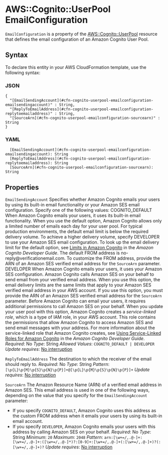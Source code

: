 # AWS::Cognito::UserPool EmailConfiguration<a name="aws-properties-cognito-userpool-emailconfiguration"></a>

`EmailConfiguration` is a property of the [AWS::Cognito::UserPool](https://docs.aws.amazon.com/AWSCloudFormation/latest/UserGuide/aws-resource-cognito-userpool.html) resource that defines the email configuration of an Amazon Cognito User Pool\.

## Syntax<a name="aws-properties-cognito-userpool-emailconfiguration-syntax"></a>

To declare this entity in your AWS CloudFormation template, use the following syntax:

### JSON<a name="aws-properties-cognito-userpool-emailconfiguration-syntax.json"></a>

```
{
  "[EmailSendingAccount](#cfn-cognito-userpool-emailconfiguration-emailsendingaccount)" : String,
  "[ReplyToEmailAddress](#cfn-cognito-userpool-emailconfiguration-replytoemailaddress)" : String,
  "[SourceArn](#cfn-cognito-userpool-emailconfiguration-sourcearn)" : String
}
```

### YAML<a name="aws-properties-cognito-userpool-emailconfiguration-syntax.yaml"></a>

```
  [EmailSendingAccount](#cfn-cognito-userpool-emailconfiguration-emailsendingaccount): String
  [ReplyToEmailAddress](#cfn-cognito-userpool-emailconfiguration-replytoemailaddress): String
  [SourceArn](#cfn-cognito-userpool-emailconfiguration-sourcearn): String
```

## Properties<a name="aws-properties-cognito-userpool-emailconfiguration-properties"></a>

`EmailSendingAccount`  <a name="cfn-cognito-userpool-emailconfiguration-emailsendingaccount"></a>
Specifies whether Amazon Cognito emails your users by using its built\-in email functionality or your Amazon SES email configuration\. Specify one of the following values:
COGNITO\_DEFAULT
When Amazon Cognito emails your users, it uses its built\-in email functionality\. When you use the default option, Amazon Cognito allows only a limited number of emails each day for your user pool\. For typical production environments, the default email limit is below the required delivery volume\. To achieve a higher delivery volume, specify DEVELOPER to use your Amazon SES email configuration\.
To look up the email delivery limit for the default option, see [Limits in Amazon Cognito](https://docs.aws.amazon.com/cognito/latest/developerguide/limits.html) in the *Amazon Cognito Developer Guide*\.
The default FROM address is no\-reply@verificationemail\.com\. To customize the FROM address, provide the ARN of an Amazon SES verified email address for the `SourceArn` parameter\.
DEVELOPER
When Amazon Cognito emails your users, it uses your Amazon SES configuration\. Amazon Cognito calls Amazon SES on your behalf to send email from your verified email address\. When you use this option, the email delivery limits are the same limits that apply to your Amazon SES verified email address in your AWS account\.
If you use this option, you must provide the ARN of an Amazon SES verified email address for the `SourceArn` parameter\.
Before Amazon Cognito can email your users, it requires additional permissions to call Amazon SES on your behalf\. When you update your user pool with this option, Amazon Cognito creates a *service\-linked role*, which is a type of IAM role, in your AWS account\. This role contains the permissions that allow Amazon Cognito to access Amazon SES and send email messages with your address\. For more information about the service\-linked role that Amazon Cognito creates, see [Using Service\-Linked Roles for Amazon Cognito](https://docs.aws.amazon.com/cognito/latest/developerguide/using-service-linked-roles.html) in the *Amazon Cognito Developer Guide*\.
*Required*: No
*Type*: String
*Allowed Values*: `COGNITO_DEFAULT | DEVELOPER`
*Update requires*: [No interruption](https://docs.aws.amazon.com/AWSCloudFormation/latest/UserGuide/using-cfn-updating-stacks-update-behaviors.html#update-no-interrupt)

`ReplyToEmailAddress`  <a name="cfn-cognito-userpool-emailconfiguration-replytoemailaddress"></a>
The destination to which the receiver of the email should reply to\.
*Required*: No
*Type*: String
*Pattern*: `[\p{L}\p{M}\p{S}\p{N}\p{P}]+@[\p{L}\p{M}\p{S}\p{N}\p{P}]+`
*Update requires*: [No interruption](https://docs.aws.amazon.com/AWSCloudFormation/latest/UserGuide/using-cfn-updating-stacks-update-behaviors.html#update-no-interrupt)

`SourceArn`  <a name="cfn-cognito-userpool-emailconfiguration-sourcearn"></a>
The Amazon Resource Name \(ARN\) of a verified email address in Amazon SES\. This email address is used in one of the following ways, depending on the value that you specify for the `EmailSendingAccount` parameter:
+ If you specify `COGNITO_DEFAULT`, Amazon Cognito uses this address as the custom FROM address when it emails your users by using its built\-in email account\.
+ If you specify `DEVELOPER`, Amazon Cognito emails your users with this address by calling Amazon SES on your behalf\.
*Required*: No
*Type*: String
*Minimum*: `20`
*Maximum*: `2048`
*Pattern*: `arn:[\w+=/,.@-]+:[\w+=/,.@-]+:([\w+=/,.@-]*)?:[0-9]+:[\w+=/,.@-]+(:[\w+=/,.@-]+)?(:[\w+=/,.@-]+)?`
*Update requires*: [No interruption](https://docs.aws.amazon.com/AWSCloudFormation/latest/UserGuide/using-cfn-updating-stacks-update-behaviors.html#update-no-interrupt)
